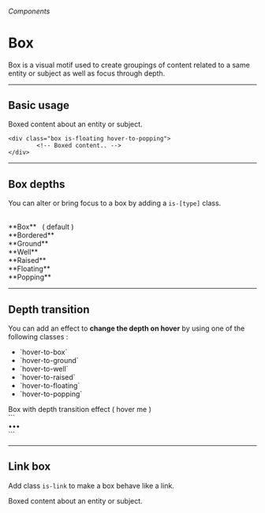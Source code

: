 <h6 class="subtitle is-5 has-text-grey has-text-weight-semibold">Components</h6><h1 class="title is-1 has-text-weight-bold">Box</h1>
<p class="subtitle is-5">
    <span class="has-text-weight-semibold">Box</span> is a visual motif used to create groupings of content related to a same entity or subject as well as focus through depth.
</p>

<hr class="is-large is-visible">

<h2 class="title is-4 has-text-weight-semibold">Basic usage</h2>

<div class="box is-well is-marginless">
    <div class="box is-ground">
        <div class="box is-floating">Boxed content about an entity or subject.</div>
    </div>
</div>

```
<div class="box is-floating hover-to-popping">
        <!-- Boxed content.. -->
</div>
```

<hr class="is-large is-visible">

<h2 class="title is-4 has-text-weight-semibold">Box depths</h2>

You can alter or bring focus to a box by adding a `is-[type]` class.<br><br>

<div class="box is-well">
<div class="section">

<div class="box">
    <div class="subtitle has-text-grey-dark is-6">**Box** &nbsp; ( default )</div>
</div>
<div class="box is-bordered">
    <div class="subtitle has-text-grey-dark is-6">**Bordered**</div>
    </div>
<div class="box is-ground">
    <div class="subtitle has-text-grey-dark is-6">**Ground**</div>
</div>
<div class="box is-well">
    <div class="subtitle has-text-grey-dark is-6">**Well**</div>
</div>
<div class="box is-raised">
    <div class="subtitle has-text-grey-dark is-6">**Raised**</div>
</div>

<div class="box is-floating">
    <div class="subtitle has-text-grey-dark is-6">**Floating**</div>
</div>

<div class="box is-popping">
    <div class="subtitle has-text-grey-dark is-6">**Popping**</div>
</div>
</div>
</div>

<hr class="is-large is-visible">

<h2 class="title is-4 has-text-weight-semibold">Depth transition</h2>

You can add an effect to <strong>change the depth on hover</strong> by using one of the following classes :

<ul class="list">
    <li>`hover-to-box`</li>
    <li>`hover-to-ground`</li>
    <li>`hover-to-well`</li>
    <li>`hover-to-raised`</li>
    <li>`hover-to-floating`</li>
    <li>`hover-to-popping`</li>
</ul>

<div class="box is-well is-marginless">
    <div class="box is-ground">
        <div class="box is-raised hover-to-popping">Box with depth transition effect ( hover me )</div>
    </div>
</div>
```
<div class="box is-floating hover-to-popping">
        •••
</div>
```

<hr class="is-large is-visible">

<h2 class="title is-4 has-text-weight-semibold">Link box</h2>

Add class `is-link` to make a box behave like a link.

<div class="box is-well is-marginless">
    <div class="box is-ground">
        <div class="box is-floating">Boxed content about an entity or subject.</div>
    </div>
</div>